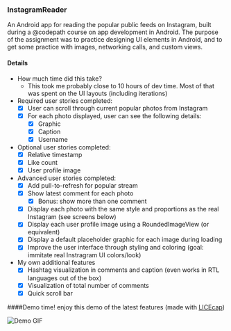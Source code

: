 ### InstagramReader
An Android app for reading the popular public feeds on Instagram, built during a @codepath course on app development in Android. The purpose of the assignment was to practice designing UI elements in Android, and to get some practice with images, networking calls, and custom views.

#### Details
- How much time did this take?
  - This took me probably close to 10 hours of dev time. Most of that was spent on the UI layouts (including iterations)
- Required user stories completed:
  - [x] User can scroll through current popular photos from Instagram 
  - [x] For each photo displayed, user can see the following details:
    - [x] Graphic
    - [x] Caption
    - [x] Username
- Optional user stories completed:
  - [x] Relative timestamp
  - [x] Like count
  - [x] User profile image
- Advanced user stories completed:
  - [x] Add pull-to-refresh for popular stream
  - [x] Show latest comment for each photo
    - [x] Bonus: show more than one comment
  - [x] Display each photo with the same style and proportions as the real Instagram (see screens below)
  - [x] Display each user profile image using a RoundedImageView (or equivalent)
  - [x] Display a default placeholder graphic for each image during loading
  - [x] Improve the user interface through styling and coloring (goal: immitate real Instragram UI colors/look)
- My own additional features
  - [x] Hashtag visualization in comments and caption (even works in RTL languages out of the box)
  - [x] Visualization of total number of comments
  - [x] Quick scroll bar

####Demo time!
enjoy this demo of the latest features (made with [LICEcap](http://www.cockos.com/licecap/))

![Demo GIF](https://github.com/ekilah/codepathinstagram/blob/master/demo.gif)

